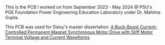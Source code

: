 This is the PCB I worked on from September 2023 - May 2024 @ PSU's PGE Foundation Power Engineering Education Laboratory under Dr. Mahima Gupta.

This PCB was used for Daisy's master dissertation: [A Buck-Boost Current-Controlled Permanent Magnet Synchronous Motor Drive with Stiff Motor Terminal Voltage and Current Waveforms](https://ieeexplore.ieee.org/document/10860890/metrics#metrics)
